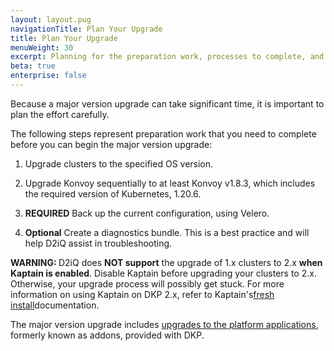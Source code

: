 ```yaml
---
layout: layout.pug
navigationTitle: Plan Your Upgrade
title: Plan Your Upgrade
menuWeight: 30
excerpt: Planning for the preparation work, processes to complete, and changes before beginning the major version upgrade
beta: true
enterprise: false
---
```


Because a major version upgrade can take significant time, it is important to plan the effort carefully.

The following steps represent preparation work that you need to complete before you can begin the major version upgrade:

1.  Upgrade clusters to the specified OS version.

1.  Upgrade Konvoy sequentially to at least Konvoy v1.8.3, which includes the required version of Kubernetes, 1.20.6.

1.  **REQUIRED** Back up the current configuration, using Velero.

1.  **Optional** Create a diagnostics bundle. This is a best practice and will help D2iQ assist in troubleshooting.

<p class="message--warning"><strong>WARNING: </strong>D2iQ does <b>NOT support</b> the upgrade of 1.x clusters to 2.x <b>when Kaptain is enabled</b>. Disable Kaptain before upgrading your clusters to 2.x. Otherwise, your upgrade process will possibly get stuck. For more information on using Kaptain on DKP 2.x, refer to Kaptain's<a href="https://archive-docs.d2iq.com/dkp/kaptain/2.0.0/fresh-install/">fresh install</a>documentation.</p>

The major version upgrade includes [upgrades to the platform applications](/dkp/kommander/2.1/major-upgrade/upgrade-clusters/migrate-platform-apps), formerly known as addons, provided with DKP.
